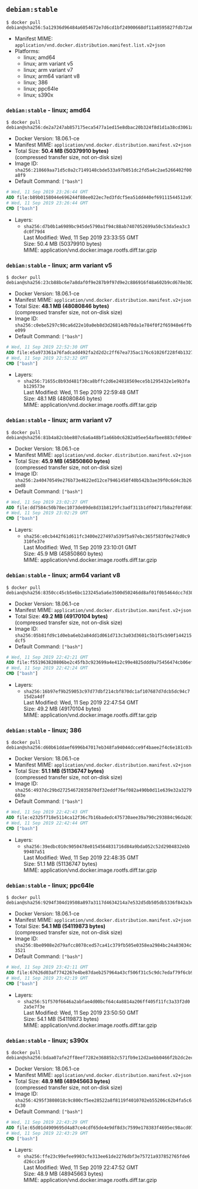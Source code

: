 ## `debian:stable`

```console
$ docker pull debian@sha256:5a12936d96484a6054672e7d6cd1bf24900668df11a8595827fdb72a67771af5
```

-	Manifest MIME: `application/vnd.docker.distribution.manifest.list.v2+json`
-	Platforms:
	-	linux; amd64
	-	linux; arm variant v5
	-	linux; arm variant v7
	-	linux; arm64 variant v8
	-	linux; 386
	-	linux; ppc64le
	-	linux; s390x

### `debian:stable` - linux; amd64

```console
$ docker pull debian@sha256:de2a7247ab857175eca5477a1ed15e8dbac20b324f8d1d1a38cd3061a124f82c
```

-	Docker Version: 18.06.1-ce
-	Manifest MIME: `application/vnd.docker.distribution.manifest.v2+json`
-	Total Size: **50.4 MB (50379910 bytes)**  
	(compressed transfer size, not on-disk size)
-	Image ID: `sha256:218669aa71d5c0a2c7149148cbde533a97b051dc2fd5a4c2ae5266402f00a8f9`
-	Default Command: `["bash"]`

```dockerfile
# Wed, 11 Sep 2019 23:26:44 GMT
ADD file:b89b0158044e696244f88ee022ec7ed3fdcf5ea51dd440ef69111544512a91e4 in / 
# Wed, 11 Sep 2019 23:26:44 GMT
CMD ["bash"]
```

-	Layers:
	-	`sha256:d7b0b1a6989bc945de5790a1f94c88ab7407052699a50c53da5ea3c3dc0f79d4`  
		Last Modified: Wed, 11 Sep 2019 23:33:55 GMT  
		Size: 50.4 MB (50379910 bytes)  
		MIME: application/vnd.docker.image.rootfs.diff.tar.gzip

### `debian:stable` - linux; arm variant v5

```console
$ docker pull debian@sha256:23cb88bc6e7a8daf0f9e287b9f97d9e2c886916f48a602b9cd678e302a080b0a
```

-	Docker Version: 18.06.1-ce
-	Manifest MIME: `application/vnd.docker.distribution.manifest.v2+json`
-	Total Size: **48.1 MB (48080846 bytes)**  
	(compressed transfer size, not on-disk size)
-	Image ID: `sha256:c0ebe5297c98ca6d22e10a0eb8d3d26814db70da1e784f0f2f65948e6ffbe099`
-	Default Command: `["bash"]`

```dockerfile
# Wed, 11 Sep 2019 22:52:30 GMT
ADD file:e5a973361a76fadcadd492fa2d2d2c2ff67ea735ac176c61026f228f4b13278e in / 
# Wed, 11 Sep 2019 22:52:32 GMT
CMD ["bash"]
```

-	Layers:
	-	`sha256:71655c8b93d481f30ca8bffc2d6e24818569ece5b1295432e1e9b3fab129573e`  
		Last Modified: Wed, 11 Sep 2019 22:59:48 GMT  
		Size: 48.1 MB (48080846 bytes)  
		MIME: application/vnd.docker.image.rootfs.diff.tar.gzip

### `debian:stable` - linux; arm variant v7

```console
$ docker pull debian@sha256:81b4a82cbbe807c6a6a48bf1a66b0c6282a05ee54afbee883cfd90e4f26776ec
```

-	Docker Version: 18.06.1-ce
-	Manifest MIME: `application/vnd.docker.distribution.manifest.v2+json`
-	Total Size: **45.9 MB (45850860 bytes)**  
	(compressed transfer size, not on-disk size)
-	Image ID: `sha256:2a40470549e276b73e4622ed12ce79461458f40b542b3ae39f0c6d4c3b26aed8`
-	Default Command: `["bash"]`

```dockerfile
# Wed, 11 Sep 2019 23:02:27 GMT
ADD file:dd7584c50b78ec1073de89de8d31b8129fc3adf311b1df0471fb8a2f0fd687db in / 
# Wed, 11 Sep 2019 23:02:29 GMT
CMD ["bash"]
```

-	Layers:
	-	`sha256:e0cb442f61d611fc3400e227497a539f5a97ebc365f583f0e274d0c9310fe37e`  
		Last Modified: Wed, 11 Sep 2019 23:10:01 GMT  
		Size: 45.9 MB (45850860 bytes)  
		MIME: application/vnd.docker.image.rootfs.diff.tar.gzip

### `debian:stable` - linux; arm64 variant v8

```console
$ docker pull debian@sha256:8350cc45cb5e6bc123245a5a6e3500d50246dd8af01f0b5464dcc7d30d22cbe0
```

-	Docker Version: 18.06.1-ce
-	Manifest MIME: `application/vnd.docker.distribution.manifest.v2+json`
-	Total Size: **49.2 MB (49170104 bytes)**  
	(compressed transfer size, not on-disk size)
-	Image ID: `sha256:05b81fd9c1d0eba6eb2a84dd1d061d713c3a03d3601c5b1f5cb90f144215dcf5`
-	Default Command: `["bash"]`

```dockerfile
# Wed, 11 Sep 2019 22:42:21 GMT
ADD file:f551963820806be2c45fb3c923699a4e412c99e4825ddd9a75456474cb06effc in / 
# Wed, 11 Sep 2019 22:42:24 GMT
CMD ["bash"]
```

-	Layers:
	-	`sha256:16b97ef9b259053c97d77dbf214cbf870dc1af107687d7dcb5dc94c715d2a4df`  
		Last Modified: Wed, 11 Sep 2019 22:47:54 GMT  
		Size: 49.2 MB (49170104 bytes)  
		MIME: application/vnd.docker.image.rootfs.diff.tar.gzip

### `debian:stable` - linux; 386

```console
$ docker pull debian@sha256:d60b61ddaef6996b47017eb348fa94044dcce9f4baee2f4c6e181c03cc05f7c4
```

-	Docker Version: 18.06.1-ce
-	Manifest MIME: `application/vnd.docker.distribution.manifest.v2+json`
-	Total Size: **51.1 MB (51136747 bytes)**  
	(compressed transfer size, not on-disk size)
-	Image ID: `sha256:4937dc29bd27254672035870df32eddf76ef082a490b0d11e639e32a3279603e`
-	Default Command: `["bash"]`

```dockerfile
# Wed, 11 Sep 2019 22:42:43 GMT
ADD file:e2325f718e5114ca12f36c7b16badedc475730aee39a790c293884c96da203d1 in / 
# Wed, 11 Sep 2019 22:42:44 GMT
CMD ["bash"]
```

-	Layers:
	-	`sha256:39edbc010c9050478e0154564831716d84a9bda052c52d2904832ebb99407a51`  
		Last Modified: Wed, 11 Sep 2019 22:48:35 GMT  
		Size: 51.1 MB (51136747 bytes)  
		MIME: application/vnd.docker.image.rootfs.diff.tar.gzip

### `debian:stable` - linux; ppc64le

```console
$ docker pull debian@sha256:9294f304d19508a897a3117d4634214a7e532d5db505db5336f842a3ed2315bc
```

-	Docker Version: 18.06.1-ce
-	Manifest MIME: `application/vnd.docker.distribution.manifest.v2+json`
-	Total Size: **54.1 MB (54119873 bytes)**  
	(compressed transfer size, not on-disk size)
-	Image ID: `sha256:8be0908e2d79afcc8078ced57ca41c379fb505e0358ea2984bc24a83034c3521`
-	Default Command: `["bash"]`

```dockerfile
# Wed, 11 Sep 2019 23:42:11 GMT
ADD file:67626d03af7742267e4be87daeb257964a43cf506f31c5c9dc7edaf79f6cb94f in / 
# Wed, 11 Sep 2019 23:42:19 GMT
CMD ["bash"]
```

-	Layers:
	-	`sha256:51f570f6646a2abfae4d00bcf64c4a8814a206ff405f11fc3a33f2d02a5e7f3e`  
		Last Modified: Wed, 11 Sep 2019 23:50:50 GMT  
		Size: 54.1 MB (54119873 bytes)  
		MIME: application/vnd.docker.image.rootfs.diff.tar.gzip

### `debian:stable` - linux; s390x

```console
$ docker pull debian@sha256:bdaa07afe2ff8eef7282e36885b2c571fb9e12d2aebb0466f2b2dc2ec3ae8750
```

-	Docker Version: 18.06.1-ce
-	Manifest MIME: `application/vnd.docker.distribution.manifest.v2+json`
-	Total Size: **48.9 MB (48945663 bytes)**  
	(compressed transfer size, not on-disk size)
-	Image ID: `sha256:4295f3808018c9c800cf5ee28522a8f8119f4010702eb55206c62b4fa5c64c30`
-	Default Command: `["bash"]`

```dockerfile
# Wed, 11 Sep 2019 22:43:29 GMT
ADD file:65d01d4909695d4a87ce4cdf65de4e9df8d3c7599e178383f4695ec98acd07fe in / 
# Wed, 11 Sep 2019 22:43:29 GMT
CMD ["bash"]
```

-	Layers:
	-	`sha256:ffe23c99efee9903cfe313ee61de2276dbf3e75721a937852765fde6d26cc1d9`  
		Last Modified: Wed, 11 Sep 2019 22:47:52 GMT  
		Size: 48.9 MB (48945663 bytes)  
		MIME: application/vnd.docker.image.rootfs.diff.tar.gzip
